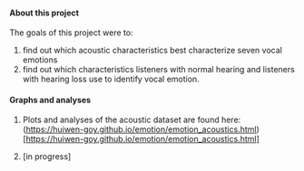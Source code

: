 #### About this project
 
The goals of this project were to:  
1) find out which acoustic characteristics best characterize seven vocal emotions
2) find out which characteristics listeners with normal hearing and listeners with hearing loss use to identify vocal emotion. 
 
#### Graphs and analyses
 
1. Plots and analyses of the acoustic dataset are found here:
(https://huiwen-goy.github.io/emotion/emotion_acoustics.html)[https://huiwen-goy.github.io/emotion/emotion_acoustics.html]
 
2. [in progress]
